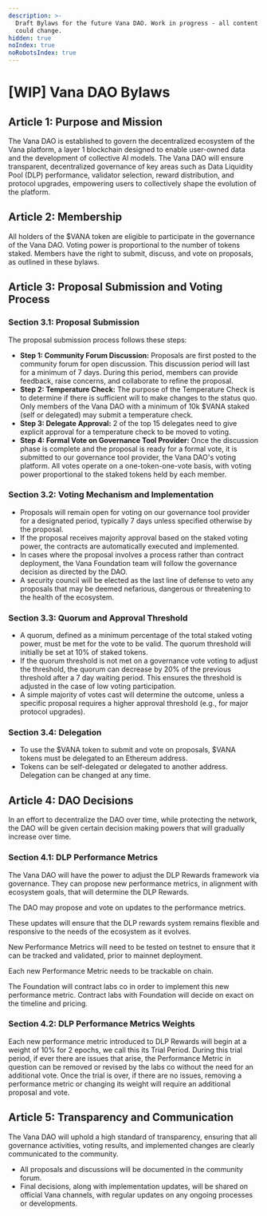 ```yaml
---
description: >-
  Draft Bylaws for the future Vana DAO. Work in progress - all content below
  could change.
hidden: true
noIndex: true
noRobotsIndex: true
---
```


# \[WIP] Vana DAO Bylaws

## Article 1: Purpose and Mission

The Vana DAO is established to govern the decentralized ecosystem of the Vana platform, a layer 1 blockchain designed to enable user-owned data and the development of collective AI models. The Vana DAO will ensure transparent, decentralized governance of key areas such as Data Liquidity Pool (DLP) performance, validator selection, reward distribution, and protocol upgrades, empowering users to collectively shape the evolution of the platform.

## Article 2: Membership

All holders of the $VANA token are eligible to participate in the governance of the Vana DAO. Voting power is proportional to the number of tokens staked. Members have the right to submit, discuss, and vote on proposals, as outlined in these bylaws.

## Article 3: Proposal Submission and Voting Process

### **Section 3.1: Proposal Submission**

The proposal submission process follows these steps:

* **Step 1: Community Forum Discussion:** Proposals are first posted to the community forum for open discussion. This discussion period will last for a minimum of 7 days. During this period, members can provide feedback, raise concerns, and collaborate to refine the proposal.
* **Step 2: Temperature Check:** The purpose of the Temperature Check is to determine if there is sufficient will to make changes to the status quo. Only members of the Vana DAO with a minimum of 10k $VANA staked (self or delegated) may submit a temperature check.
* **Step 3: Delegate Approval:** 2 of the top 15 delegates need to give explicit approval for a temperature check to be moved to voting.&#x20;
* **Step 4: Formal Vote on Governance Tool Provider:** Once the discussion phase is complete and the proposal is ready for a formal vote, it is submitted to our governance tool provider, the Vana DAO's voting platform. All votes operate on a one-token-one-vote basis, with voting power proportional to the staked tokens held by each member.

### **Section 3.2: Voting Mechanism and Implementation**

* Proposals will remain open for voting on our governance tool provider for a designated period, typically 7 days unless specified otherwise by the proposal.
* If the proposal receives majority approval based on the staked voting power, the contracts are automatically executed and implemented.
* In cases where the proposal involves a process rather than contract deployment, the Vana Foundation team will follow the governance decision as directed by the DAO.
* A security council will be elected as the last line of defense to veto any proposals that may be deemed nefarious, dangerous or threatening to the health of the ecosystem. &#x20;

### **Section 3.3: Quorum and Approval Threshold**

* A quorum, defined as a minimum percentage of the total staked voting power, must be met for the vote to be valid. The quorum threshold will initially be set at 10% of staked tokens.
* If the quorum threshold is not met on a governance vote voting to adjust the threshold, the quorum can decrease by 20% of the previous threshold after a 7 day waiting period. This ensures the threshold is adjusted in the case of low voting participation.&#x20;
* A simple majority of votes cast will determine the outcome, unless a specific proposal requires a higher approval threshold (e.g., for major protocol upgrades).

### Section 3.4: Delegation

* To use the $VANA token to submit and vote on proposals, $VANA tokens must be delegated to an Ethereum address.
* Tokens can be self-delegated or delegated to another address. Delegation can be changed at any time.&#x20;

## Article 4: DAO Decisions

In an effort to decentralize the DAO over time, while protecting the network, the DAO will be given certain decision making powers that will gradually increase over time.

### **Section 4.1: DLP Performance Metrics**

The Vana DAO will have the power to adjust the DLP Rewards framework via governance.  They can propose new performance metrics, in alignment with ecosystem goals, that will determine the DLP Rewards.&#x20;

The DAO may propose and vote on updates to the performance metrics.

These updates will ensure that the DLP rewards system remains flexible and responsive to the needs of the ecosystem as it evolves.

New Performance Metrics will need to be tested on testnet to ensure that it can be tracked and validated, prior to mainnet deployment.&#x20;

Each new Performance Metric needs to be trackable on chain.&#x20;

The Foundation will contract labs co in order to implement this new performance metric. Contract labs with Foundation will decide on exact on the timeline and pricing.

### **Section 4.2: DLP Performance Metrics Weights**

Each new performance metric introduced to DLP Rewards will begin at a weight of 10% for 2 epochs, we call this its Trial Period. During this trial period, if ever there are issues that arise, the Performance Metric in question can be removed or revised by the labs co without the need for an additional vote.  Once the trial is over, if there are no issues, removing a performance metric or changing its weight will require an additional proposal and vote.&#x20;

## Article 5: Transparency and Communication

The Vana DAO will uphold a high standard of transparency, ensuring that all governance activities, voting results, and implemented changes are clearly communicated to the community.

* All proposals and discussions will be documented in the community forum.
* Final decisions, along with implementation updates, will be shared on official Vana channels, with regular updates on any ongoing processes or developments.

